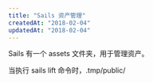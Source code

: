 ```yaml
---
title: "Sails 资产管理"
createdAt: "2018-02-04"
updatedAt: "2018-02-04"
---
```


Sails 有一个 assets 文件夹，用于管理资产。

当执行 sails lift 命令时，.tmp/public/